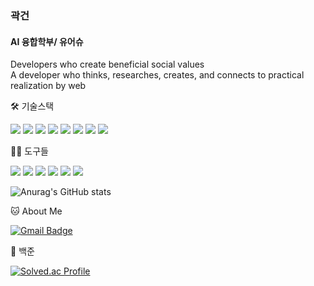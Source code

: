 ### 곽건

#### AI 융합학부/ 유어슈
Developers who create beneficial social values   
A developer who thinks, researches, creates, and connects to practical realization by web


🛠️ 기술스택

<img src="https://img.shields.io/badge/Python-3766AB?style=flat-square&logo=Python&logoColor=white"/> <img src="https://img.shields.io/badge/Java-007396?style=flat-square&logo=Java&logoColor=white"/> <img src="https://img.shields.io/badge/JavaScript-F7DF1E?style=flat-square&logo=JavaScript&logoColor=white"/> <img src="https://img.shields.io/badge/C-A8B9CC?style=flat-square&logo=C&logoColor=white"/> <img src="https://img.shields.io/badge/C++-00599C?style=flat-square&logo=C++&logoColor=white"/> <img src="https://img.shields.io/badge/Vue.js-4FC08D?style=flat-square&logo=Vue.js&logoColor=white"/> <img src="https://img.shields.io/badge/MySQL-4479A1?style=flat-square&logo=MySQL&logoColor=white"/> <img src="https://img.shields.io/badge/TensorFlow-FF6F00?style=flat-square&logo=TensorFlow&logoColor=white"/> 

💪🏼 도구들

 <img src="https://img.shields.io/badge/Visual Studio Code-007ACC?style=flat-square&logo=Visual Studio Code&logoColor=white"/> <img src="https://img.shields.io/badge/GitHub-181717?style=flat-square&logo=GitHub&logoColor=white"/> <img src="https://img.shields.io/badge/Eclipse IDE-2C2255?style=flat-square&logo=Eclipse IDE&logoColor=white"/> <img src="https://img.shields.io/badge/Vim-019733?style=flat-square&logo=Vim&logoColor=white"/> <img src="https://img.shields.io/badge/Anaconda-44A833?style=flat-square&logo=Anaconda&logoColor=white"/> <img src="https://img.shields.io/badge/IntelliJ IDEA-000000?style=flat-square&logo=IntelliJ IDEA&logoColor=white"/> 

![Anurag's GitHub stats](https://github-readme-stats.vercel.app/api?username=kwakkun2002&show_icons=true&theme=radical)


🐱 About Me

[![Gmail Badge](https://img.shields.io/badge/Gmail-d14836?style=flat-square&logo=Gmail&logoColor=white&link=mailto:kwakkun2002@gmail.com)](kwakkun2002@gmail.com)


🏅 백준

[![Solved.ac Profile](http://mazassumnida.wtf/api/v2/generate_badge?boj=kwakkun2002)](https://solved.ac/kwakkun2002/)  


